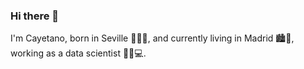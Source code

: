 ### Hi there 👋
I'm Cayetano, born in Seville 💃💃🏻, and currently living in Madrid 🏙🏦, working as a data scientist 👨‍🔬💻.
<!--
**sorul/sorul** is a ✨ _special_ ✨ repository because its `README.md` (this file) appears on your GitHub profile.

Here are some ideas to get you started:

- 🔭 I’m currently working on ...
- 🌱 I’m currently learning ...
- 👯 I’m looking to collaborate on ...
- 🤔 I’m looking for help with ...
- 💬 Ask me about ...
- 📫 How to reach me: ...
- 😄 Pronouns: ...
- ⚡ Fun fact: ...
-->
